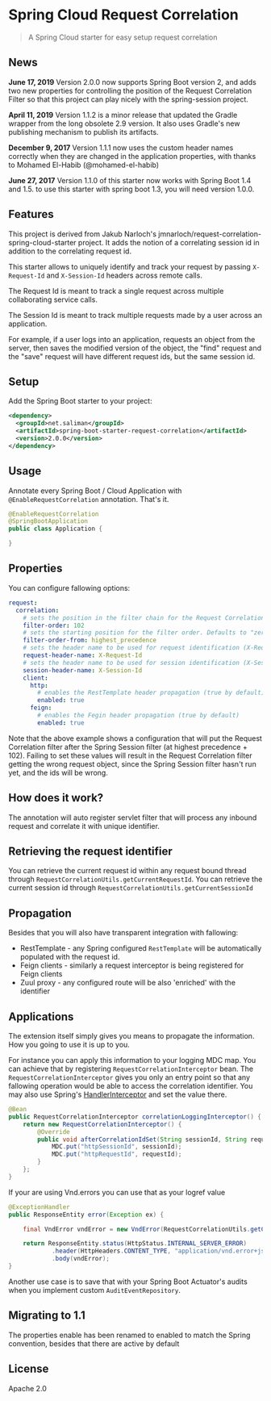 # Spring Cloud Request Correlation

> A Spring Cloud starter for easy setup request correlation

## News
**June 17, 2019**  Version 2.0.0 now supports Spring Boot version 2, and adds
two new properties for controlling the position of the Request Correlation
Filter so that this project can play nicely with the spring-session project. 

**April 11, 2019**  Version 1.1.2 is a minor release that updated the Gradle
wrapper from the long obsolete 2.9 version.  It also uses Gradle's new 
publishing mechanism to publish its artifacts.

**December 9, 2017** Version 1.1.1 now uses the custom header names correctly
when they are changed in the application properties, with thanks to Mohamed
El-Habib (@mohamed-el-habib)

**June 27, 2017** Version 1.1.0 of this starter now works with Spring Boot 1.4 
and 1.5. to use this starter with spring boot 1.3, you will need version 1.0.0.

## Features

This project is derived from Jakub Narloch's 
jmnarloch/request-correlation-spring-cloud-starter project.  It adds the notion
of a correlating session id in addition to the correlating request id.

This starter allows to uniquely identify and track your request by passing 
`X-Request-Id` and `X-Session-Id` headers across remote calls. 

The Request Id is meant to track a single request across multiple collaborating
service calls.

The Session Id is meant to track multiple requests made by a user across an
application.

For example, if a user logs into an application, requests an object from the 
server, then saves the modified version of the object, the "find" request and
the "save" request will have different request ids, but the same session id. 

## Setup

Add the Spring Boot starter to your project:

```xml
<dependency>
  <groupId>net.saliman</groupId>
  <artifactId>spring-boot-starter-request-correlation</artifactId>
  <version>2.0.0</version>
</dependency>
```

## Usage

Annotate every Spring Boot / Cloud Application with `@EnableRequestCorrelation` 
annotation. That's it.

```java
@EnableRequestCorrelation
@SpringBootApplication
public class Application {

}
```

## Properties

You can configure fallowing options:

```yaml
request:
  correlation:
    # sets the position in the filter chain for the Request Correlation Filter (Ordered.HIGHEST_PRECEDENCE by default)
    filter-order: 102
    # sets the starting position for the filter order. Defaults to "zero"
    filter-order-from: highest_precedence
    # sets the header name to be used for request identification (X-Request-Id by default)
    request-header-name: X-Request-Id
    # sets the header name to be used for session identification (X-Session-Id by default)
    session-header-name: X-Session-Id
    client:
      http:
        # enables the RestTemplate header propagation (true by default)
        enabled: true
      feign:
        # enables the Fegin header propagation (true by default)
        enabled: true

```

Note that the above example shows a configuration that will put the Request 
Correlation filter after the Spring Session filter (at highest precedence + 102).
Failing to set these values will result in the Request Correlation filter 
getting the wrong request object, since the Spring Session filter hasn't run 
yet, and the ids will be wrong.

## How does it work?

The annotation will auto register servlet filter that will process any inbound 
request and correlate it with unique identifier.

## Retrieving the request identifier

You can retrieve the current request id within any request bound thread through 
`RequestCorrelationUtils.getCurrentRequestId`.  You can retrieve the current 
session id through `RequestCorrelationUtils.getCurrentSessionId`

## Propagation

Besides that you will also have transparent integration with fallowing:

* RestTemplate - any Spring configured `RestTemplate` will be automatically
  populated with the request id.
* Feign clients - similarly a request interceptor is being registered for Feign
  clients
* Zuul proxy - any configured route will be also 'enriched' with the identifier

## Applications

The extension itself simply gives you means to propagate the information. How 
you going to use it is up to you.

For instance you can apply this information to your logging MDC map. You can 
achieve that by registering `RequestCorrelationInterceptor` bean. The 
`RequestCorrelationInterceptor` gives you only an entry point so that
any fallowing operation would be able to access the correlation identifier. You
may also use Spring's
[HandlerInterceptor](http://docs.spring.io/spring/docs/current/javadoc-api/org/springframework/web/servlet/HandlerInterceptor.html)
and set the value there.

```java
@Bean
public RequestCorrelationInterceptor correlationLoggingInterceptor() {
    return new RequestCorrelationInterceptor() {
        @Override
        public void afterCorrelationIdSet(String sessionId, String requestId) {
            MDC.put("httpSessionId", sessionId);
            MDC.put("httpRequestId", requestId);
        }
    };
}
```

If your are using Vnd.errors you can use that as your logref value

```java
@ExceptionHandler
public ResponseEntity error(Exception ex) {

    final VndError vndError = new VndError(RequestCorrelationUtils.getCurrentCorrelationId(), ex.getMessage());

    return ResponseEntity.status(HttpStatus.INTERNAL_SERVER_ERROR)
            .header(HttpHeaders.CONTENT_TYPE, "application/vnd.error+json")
            .body(vndError);
}
```

Another use case is to save that with your Spring Boot Actuator's audits when
you implement custom `AuditEventRepository`.

## Migrating to 1.1

The properties enable has been renamed to enabled to match the Spring 
convention, besides that there are active by default

## License

Apache 2.0
